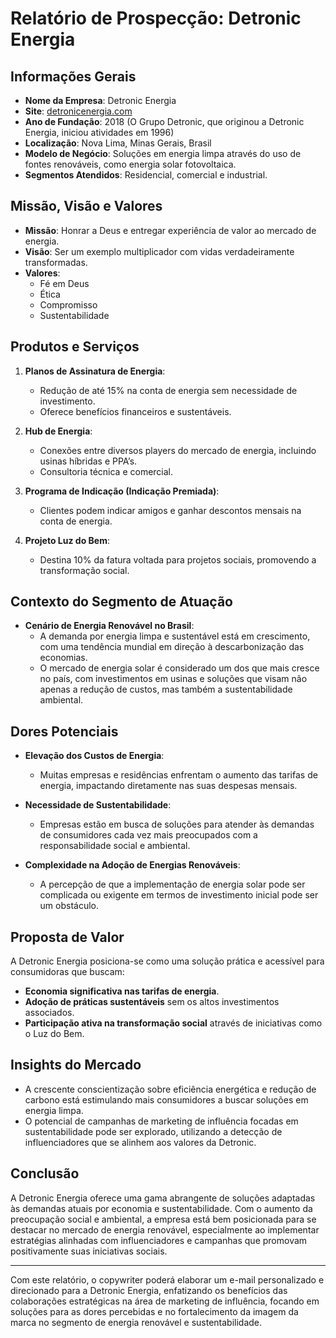# Relatório de Prospecção: Detronic Energia

## Informações Gerais
- **Nome da Empresa**: Detronic Energia
- **Site**: [detronicenergia.com](https://detronicenergia.com)
- **Ano de Fundação**: 2018 (O Grupo Detronic, que originou a Detronic Energia, iniciou atividades em 1996)
- **Localização**: Nova Lima, Minas Gerais, Brasil
- **Modelo de Negócio**: Soluções em energia limpa através do uso de fontes renováveis, como energia solar fotovoltaica.
- **Segmentos Atendidos**: Residencial, comercial e industrial.

## Missão, Visão e Valores
- **Missão**: Honrar a Deus e entregar experiência de valor ao mercado de energia.
- **Visão**: Ser um exemplo multiplicador com vidas verdadeiramente transformadas.
- **Valores**:
  - Fé em Deus
  - Ética
  - Compromisso
  - Sustentabilidade

## Produtos e Serviços
1. **Planos de Assinatura de Energia**:
   - Redução de até 15% na conta de energia sem necessidade de investimento.
   - Oferece benefícios financeiros e sustentáveis.

2. **Hub de Energia**: 
   - Conexões entre diversos players do mercado de energia, incluindo usinas híbridas e PPA’s.
   - Consultoria técnica e comercial.

3. **Programa de Indicação (Indicação Premiada)**:
   - Clientes podem indicar amigos e ganhar descontos mensais na conta de energia.

4. **Projeto Luz do Bem**:
   - Destina 10% da fatura voltada para projetos sociais, promovendo a transformação social.

## Contexto do Segmento de Atuação
- **Cenário de Energia Renovável no Brasil**:
  - A demanda por energia limpa e sustentável está em crescimento, com uma tendência mundial em direção à descarbonização das economias.
  - O mercado de energia solar é considerado um dos que mais cresce no país, com investimentos em usinas e soluções que visam não apenas a redução de custos, mas também a sustentabilidade ambiental.

## Dores Potenciais
- **Elevação dos Custos de Energia**:
  - Muitas empresas e residências enfrentam o aumento das tarifas de energia, impactando diretamente nas suas despesas mensais.
  
- **Necessidade de Sustentabilidade**:
  - Empresas estão em busca de soluções para atender às demandas de consumidores cada vez mais preocupados com a responsabilidade social e ambiental.

- **Complexidade na Adoção de Energias Renováveis**:
  - A percepção de que a implementação de energia solar pode ser complicada ou exigente em termos de investimento inicial pode ser um obstáculo.

## Proposta de Valor
A Detronic Energia posiciona-se como uma solução prática e acessível para consumidoras que buscam:
- **Economia significativa nas tarifas de energia**.
- **Adoção de práticas sustentáveis** sem os altos investimentos associados.
- **Participação ativa na transformação social** através de iniciativas como o Luz do Bem.

## Insights do Mercado
- A crescente conscientização sobre eficiência energética e redução de carbono está estimulando mais consumidores a buscar soluções em energia limpa.
- O potencial de campanhas de marketing de influência focadas em sustentabilidade pode ser explorado, utilizando a detecção de influenciadores que se alinhem aos valores da Detronic.

## Conclusão
A Detronic Energia oferece uma gama abrangente de soluções adaptadas às demandas atuais por economia e sustentabilidade. Com o aumento da preocupação social e ambiental, a empresa está bem posicionada para se destacar no mercado de energia renovável, especialmente ao implementar estratégias alinhadas com influenciadores e campanhas que promovam positivamente suas iniciativas sociais.

---

Com este relatório, o copywriter poderá elaborar um e-mail personalizado e direcionado para a Detronic Energia, enfatizando os benefícios das colaborações estratégicas na área de marketing de influência, focando em soluções para as dores percebidas e no fortalecimento da imagem da marca no segmento de energia renovável e sustentabilidade.